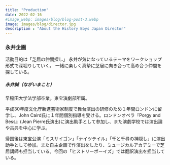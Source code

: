 ```yaml
---
title: "Production"
date: 2022-02-16
#image_webp: images/blog/blog-post-3.webp
image: images/blog/director.jpg
description : "About the History Boys Japan Director"
---
```

### 永井企画

活動目的は「芝居の仲間探し」 永井が気になっているテーマをワークショップ形式で深堀りしていく。 一緒に楽しく真摯に芝居に向き合って高め合う仲間を探している。

##### 永井誠（ながいまこと）
早稲田大学法学部卒業。東宝演劇部所属。

平成30年度文化庁新進芸術家制度で舞台演出の研修のため１年間ロンドンに留学し、John Caird氏に１年間個別指導を受ける。ロンドンオペラ『Porgy and Bess』(Jean Pierre氏演出)に演出助手として参加し、また演劇学校では演出論や古典を中心に学ぶ。

帰国後は東宝公演「ミスサイゴン」「ナイツテイル」「千と千尋の神隠し」に演出助手として参加。また自主企画で作演出をしたり、ミュージカルアカデミーで芝居講師も担当している。今回の「ヒストリーボーイズ」では翻訳演出を担当している。